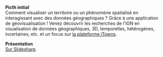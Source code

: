
**Picth initial**  
Comment visualiser un territoire ou un phénomène spatialisé en interagissant avec des données géographiques ? Grâce à une application de géovisualisation ! Venez découvrir les recherches de l'IGN en visualisation de données géographiques, 3D, temporelles, hétérogènes, incertaines, etc. et un focus sur [la plateforme iTowns](http://www.itowns-project.org).

**Présentation**  
[Sur Slideshare](https://www.slideshare.net/CharlotteHoarau/govisualisation-lign-geek-lunch-mtes-8318).
